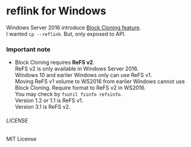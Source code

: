reflink for Windows
===
Windows Server 2016 introduce [Block Cloning feature](https://msdn.microsoft.com/en-us/library/windows/desktop/mt590820.aspx).  
I wanted `cp --reflink`. But, only exposed to API.

### Important note
* Block Cloning requires **ReFS v2**.  
  ReFS v2 is only available in Windows Server 2016.  
  Windows 10 and earlier Windows only can use ReFS v1.  
  Moving ReFS v1 volume to WS2016 from earlier Windows cannot use Block Cloning. Require format to ReFS v2 in WS2016.  
  You may check by `fsutil fsinfo refsinfo`.  
  Version 1.2 or 1.1 is ReFS v1.  
  Version 3.1 is ReFS v2.

###### LICENSE
MIT License
